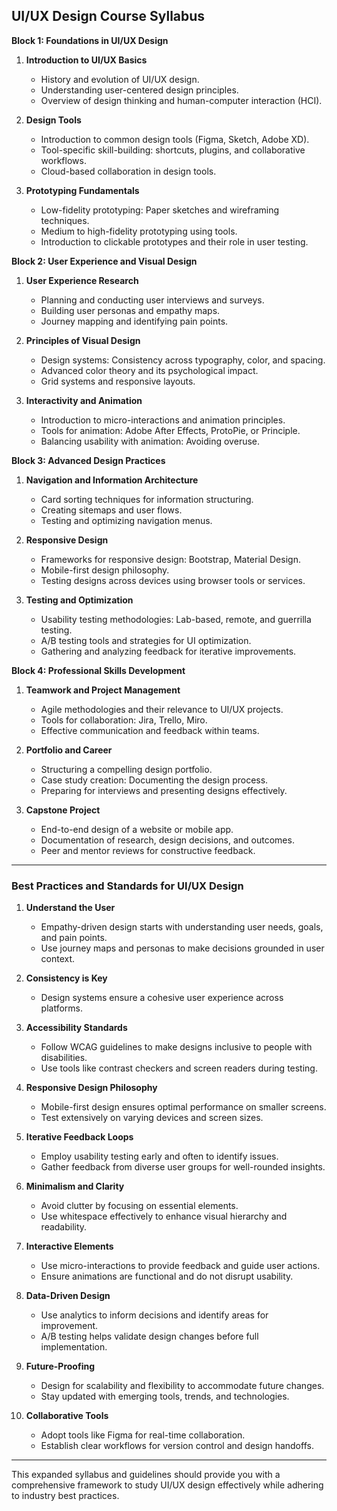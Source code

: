 ## UI/UX Design Course Syllabus

**Block 1: Foundations in UI/UX Design**

1. **Introduction to UI/UX Basics**  
   - History and evolution of UI/UX design.  
   - Understanding user-centered design principles.  
   - Overview of design thinking and human-computer interaction (HCI).  

2. **Design Tools**  
   - Introduction to common design tools (Figma, Sketch, Adobe XD).  
   - Tool-specific skill-building: shortcuts, plugins, and collaborative workflows.  
   - Cloud-based collaboration in design tools.  

3. **Prototyping Fundamentals**  
   - Low-fidelity prototyping: Paper sketches and wireframing techniques.  
   - Medium to high-fidelity prototyping using tools.  
   - Introduction to clickable prototypes and their role in user testing.  

**Block 2: User Experience and Visual Design**

1. **User Experience Research**  
   - Planning and conducting user interviews and surveys.  
   - Building user personas and empathy maps.  
   - Journey mapping and identifying pain points.  

2. **Principles of Visual Design**  
   - Design systems: Consistency across typography, color, and spacing.  
   - Advanced color theory and its psychological impact.  
   - Grid systems and responsive layouts.  

3. **Interactivity and Animation**  
   - Introduction to micro-interactions and animation principles.  
   - Tools for animation: Adobe After Effects, ProtoPie, or Principle.  
   - Balancing usability with animation: Avoiding overuse.  

**Block 3: Advanced Design Practices**

1. **Navigation and Information Architecture**  
   - Card sorting techniques for information structuring.  
   - Creating sitemaps and user flows.  
   - Testing and optimizing navigation menus.  

2. **Responsive Design**  
   - Frameworks for responsive design: Bootstrap, Material Design.  
   - Mobile-first design philosophy.  
   - Testing designs across devices using browser tools or services.  

3. **Testing and Optimization**  
   - Usability testing methodologies: Lab-based, remote, and guerrilla testing.  
   - A/B testing tools and strategies for UI optimization.  
   - Gathering and analyzing feedback for iterative improvements.  

**Block 4: Professional Skills Development**

1. **Teamwork and Project Management**  
   - Agile methodologies and their relevance to UI/UX projects.  
   - Tools for collaboration: Jira, Trello, Miro.  
   - Effective communication and feedback within teams.  

2. **Portfolio and Career**  
   - Structuring a compelling design portfolio.  
   - Case study creation: Documenting the design process.  
   - Preparing for interviews and presenting designs effectively.  

3. **Capstone Project**  
   - End-to-end design of a website or mobile app.  
   - Documentation of research, design decisions, and outcomes.  
   - Peer and mentor reviews for constructive feedback.  

---

### Best Practices and Standards for UI/UX Design

1. **Understand the User**  
   - Empathy-driven design starts with understanding user needs, goals, and pain points.  
   - Use journey maps and personas to make decisions grounded in user context.  

2. **Consistency is Key**  
   - Design systems ensure a cohesive user experience across platforms.  

3. **Accessibility Standards**  
   - Follow WCAG guidelines to make designs inclusive to people with disabilities.  
   - Use tools like contrast checkers and screen readers during testing.  

4. **Responsive Design Philosophy**  
   - Mobile-first design ensures optimal performance on smaller screens.  
   - Test extensively on varying devices and screen sizes.  

5. **Iterative Feedback Loops**  
   - Employ usability testing early and often to identify issues.  
   - Gather feedback from diverse user groups for well-rounded insights.  

6. **Minimalism and Clarity**  
   - Avoid clutter by focusing on essential elements.  
   - Use whitespace effectively to enhance visual hierarchy and readability.  

7. **Interactive Elements**  
   - Use micro-interactions to provide feedback and guide user actions.  
   - Ensure animations are functional and do not disrupt usability.  

8. **Data-Driven Design**  
   - Use analytics to inform decisions and identify areas for improvement.  
   - A/B testing helps validate design changes before full implementation.  

9. **Future-Proofing**  
   - Design for scalability and flexibility to accommodate future changes.  
   - Stay updated with emerging tools, trends, and technologies.  

10. **Collaborative Tools**  
    - Adopt tools like Figma for real-time collaboration.  
    - Establish clear workflows for version control and design handoffs.  

---

This expanded syllabus and guidelines should provide you with a comprehensive framework to study UI/UX design effectively while adhering to industry best practices.
